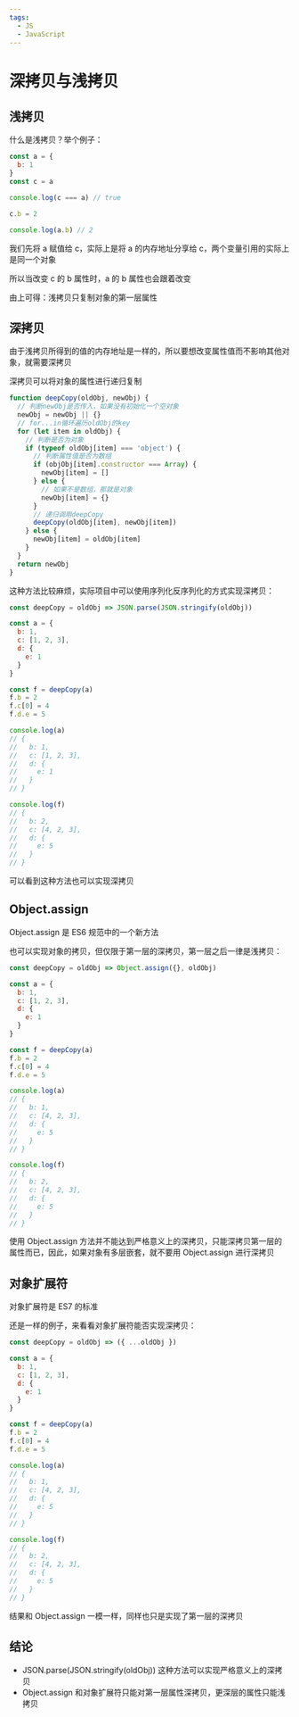 ```yaml
---
tags:
  - JS
  - JavaScript
---
```


# 深拷贝与浅拷贝

## 浅拷贝

什么是浅拷贝？举个例子：

```javascript
const a = {
  b: 1
}
const c = a

console.log(c === a) // true

c.b = 2

console.log(a.b) // 2
```

我们先将 a 赋值给 c，实际上是将 a 的内存地址分享给 c，两个变量引用的实际上是同一个对象

所以当改变 c 的 b 属性时，a 的 b 属性也会跟着改变

由上可得：浅拷贝只复制对象的第一层属性

## 深拷贝

由于浅拷贝所得到的值的内存地址是一样的，所以要想改变属性值而不影响其他对象，就需要深拷贝

深拷贝可以将对象的属性进行递归复制

```javascript
function deepCopy(oldObj, newObj) {
  // 判断newObj是否传入，如果没有初始化一个空对象
  newObj = newObj || {}
  // for...in循环遍历oldObj的key
  for (let item in oldObj) {
    // 判断是否为对象
    if (typeof oldObj[item] === 'object') {
      // 判断属性值是否为数组
      if (objObj[item].constructor === Array) {
        newObj[item] = []
      } else {
        // 如果不是数组，那就是对象
        newObj[item] = {}
      }
      // 递归调用deepCopy
      deepCopy(oldObj[item], newObj[item])
    } else {
      newObj[item] = oldObj[item]
    }
  }
  return newObj
}
```

这种方法比较麻烦，实际项目中可以使用序列化反序列化的方式实现深拷贝：

```javascript
const deepCopy = oldObj => JSON.parse(JSON.stringify(oldObj))

const a = {
  b: 1,
  c: [1, 2, 3],
  d: {
    e: 1
  }
}

const f = deepCopy(a)
f.b = 2
f.c[0] = 4
f.d.e = 5

console.log(a)
// {
//   b: 1,
//   c: [1, 2, 3],
//   d: {
//     e: 1
//   }
// }

console.log(f)
// {
//   b: 2,
//   c: [4, 2, 3],
//   d: {
//     e: 5
//   }
// }
```

可以看到这种方法也可以实现深拷贝

## Object.assign

Object.assign 是 ES6 规范中的一个新方法

也可以实现对象的拷贝，但仅限于第一层的深拷贝，第一层之后一律是浅拷贝：

```javascript
const deepCopy = oldObj => Object.assign({}, oldObj)

const a = {
  b: 1,
  c: [1, 2, 3],
  d: {
    e: 1
  }
}

const f = deepCopy(a)
f.b = 2
f.c[0] = 4
f.d.e = 5

console.log(a)
// {
//   b: 1,
//   c: [4, 2, 3],
//   d: {
//     e: 5
//   }
// }

console.log(f)
// {
//   b: 2,
//   c: [4, 2, 3],
//   d: {
//     e: 5
//   }
// }
```

使用 Object.assign 方法并不能达到严格意义上的深拷贝，只能深拷贝第一层的属性而已，因此，如果对象有多层嵌套，就不要用 Object.assign 进行深拷贝

## 对象扩展符

对象扩展符是 ES7 的标准

还是一样的例子，来看看对象扩展符能否实现深拷贝：

```javascript
const deepCopy = oldObj => ({ ...oldObj })

const a = {
  b: 1,
  c: [1, 2, 3],
  d: {
    e: 1
  }
}

const f = deepCopy(a)
f.b = 2
f.c[0] = 4
f.d.e = 5

console.log(a)
// {
//   b: 1,
//   c: [4, 2, 3],
//   d: {
//     e: 5
//   }
// }

console.log(f)
// {
//   b: 2,
//   c: [4, 2, 3],
//   d: {
//     e: 5
//   }
// }
```

结果和 Object.assign 一模一样，同样也只是实现了第一层的深拷贝

## 结论

- JSON.parse(JSON.stringify(oldObj)) 这种方法可以实现严格意义上的深拷贝
- Object.assign 和对象扩展符只能对第一层属性深拷贝，更深层的属性只能浅拷贝